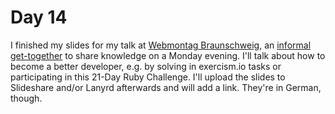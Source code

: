 # Day 14

I finished my slides for my talk at [Webmontag Braunschweig](http://webmbs.github.io/webmontag/), an [informal get-together](http://webmontag.de/web_montag) to share knowledge on a Monday evening. I'll talk about how to become a better developer, e.g. by solving in exercism.io tasks or participating in this 21-Day Ruby Challenge. I'll upload the slides to Slideshare and/or Lanyrd afterwards and will add a link. They're in German, though.